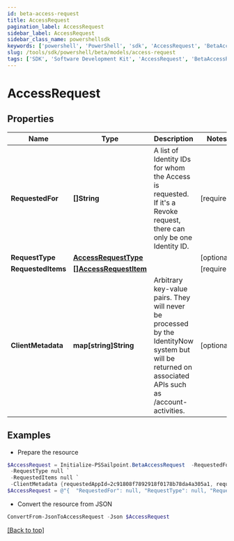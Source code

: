 ```yaml
---
id: beta-access-request
title: AccessRequest
pagination_label: AccessRequest
sidebar_label: AccessRequest
sidebar_class_name: powershellsdk
keywords: ['powershell', 'PowerShell', 'sdk', 'AccessRequest', 'BetaAccessRequest'] 
slug: /tools/sdk/powershell/beta/models/access-request
tags: ['SDK', 'Software Development Kit', 'AccessRequest', 'BetaAccessRequest']
---
```



# AccessRequest

## Properties

Name | Type | Description | Notes
------------ | ------------- | ------------- | -------------
**RequestedFor** | **[]String** | A list of Identity IDs for whom the Access is requested. If it's a Revoke request, there can only be one Identity ID. | [required]
**RequestType** | [**AccessRequestType**](access-request-type) |  | [optional] 
**RequestedItems** | [**[]AccessRequestItem**](access-request-item) |  | [required]
**ClientMetadata** | **map[string]String** | Arbitrary key-value pairs. They will never be processed by the IdentityNow system but will be returned on associated APIs such as /account-activities. | [optional] 

## Examples

- Prepare the resource
```powershell
$AccessRequest = Initialize-PSSailpoint.BetaAccessRequest  -RequestedFor null `
 -RequestType null `
 -RequestedItems null `
 -ClientMetadata {requestedAppId=2c91808f7892918f0178b78da4a305a1, requestedAppName=test-app}
$AccessRequest = @"{  "RequestedFor": null, "RequestType": null, "RequestedItems": null, "ClientMetadata": {"requestedAppId": "2c91808f7892918f0178b78da4a305a1", "requestedAppName": "test-app}" }}"@
```

- Convert the resource from JSON
```powershell
ConvertFrom-JsonToAccessRequest -Json $AccessRequest
```


[[Back to top]](#) 

